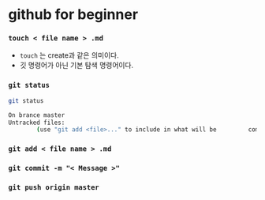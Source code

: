 # github for beginner

### `touch < file name > .md ` 

* `touch` 는 create과 같은 의미이다. 
* 깃 명령어가 아닌 기본 탐색 명령어이다.

### `git status` 

```bash
git status

On brance master
Untracked files:
		(use "git add <file>..." to include in what will be 		committed)
```

### `git add < file name > .md` 

### `git commit -m "< Message >"`

### `git push origin master`





